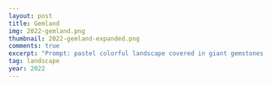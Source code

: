 ```yaml
---
layout: post
title: Gemland
img: 2022-gemland.png
thumbnail: 2022-gemland-expanded.png
comments: true
excerpt: "Prompt: pastel colorful landscape covered in giant gemstones matte painting trending on artstation HQ; Generator: DreamStudio by Stability.ai, expanded with Adobe Photoshop"
tag: landscape
year: 2022
---
```

